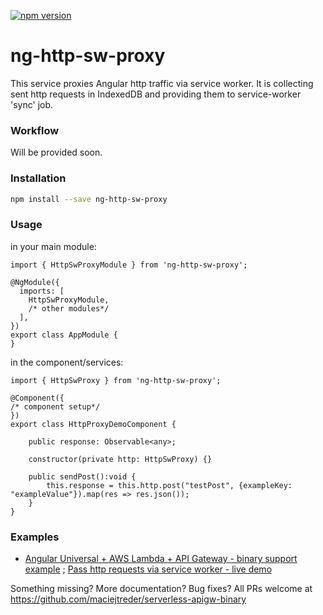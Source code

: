 [![npm version](https://badge.fury.io/js/ng-http-sw-proxy.svg)](https://badge.fury.io/js/ng-http-sw-proxy)
# ng-http-sw-proxy

This service proxies Angular http traffic via service worker. It is collecting sent http requests in IndexedDB and providing them to service-worker 'sync' job.

### Workflow

Will be provided soon.

### Installation

```bash
npm install --save ng-http-sw-proxy
```

### Usage

in your main module:
```
import { HttpSwProxyModule } from 'ng-http-sw-proxy';

@NgModule({
  imports: [
    HttpSwProxyModule,
    /* other modules*/
  ],
})
export class AppModule {
}
```

in the component/services:
```
import { HttpSwProxy } from 'ng-http-sw-proxy';

@Component({
/* component setup*/
})
export class HttpProxyDemoComponent {

    public response: Observable<any>;

    constructor(private http: HttpSwProxy) {}

    public sendPost():void {
        this.response = this.http.post("testPost", {exampleKey: "exampleValue"}).map(res => res.json());
    }
}
```

### Examples

* [Angular Universal + AWS Lambda + API Gateway - binary support example](https://github.com/maciejtreder/angular-universal-serverless) ; [ Pass http requests via service worker - live demo ](https://www.angular-universal-serverless.maciejtreder.com/httpProxy)


Something missing? More documentation? Bug fixes? All PRs welcome at https://github.com/maciejtreder/serverless-apigw-binary